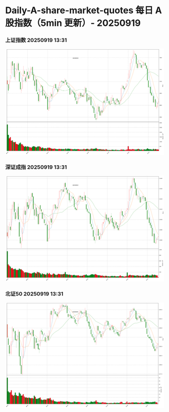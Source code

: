 
# Daily-A-share-market-quotes 每日 A 股指数（5min 更新）- 20250919

### 上证指数 20250919 13:31
![](./fig/2025/9/20250919-sh000001.png)

### 深证成指 20250919 13:31
![](./fig/2025/9/20250919-sz399001.png)

### 北证50 20250919 13:31
![](./fig/2025/9/20250919-bj899050.png)
